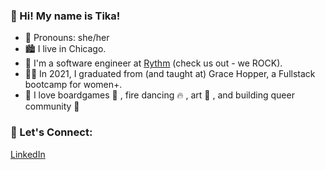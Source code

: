 ### 👋 Hi! My name is Tika!

- 👸 Pronouns: she/her
- 🏙 I live in Chicago.
- 👾 I'm a software engineer at [Rythm][5] (check us out - we ROCK).
- 👩‍🏫 In 2021, I graduated from (and taught at) Grace Hopper, a Fullstack bootcamp for women+.
- 💜 I love boardgames 🎲 , fire dancing 🔥 , art 🎨 , and building queer community 🌈 

### 🧩 Let's Connect:
<!-- Social Media:-->
[LinkedIn][2] 

<!-- ### 🤓 My NERD stack: -->

<!-- Icons -->
<!-- Links -->
[2]: https://www.linkedin.com/in/tika-llyn/
[5]: https://rythm.fm/
